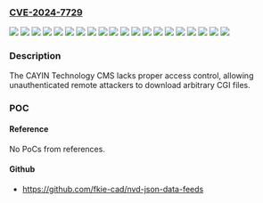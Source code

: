 ### [CVE-2024-7729](https://cve.mitre.org/cgi-bin/cvename.cgi?name=CVE-2024-7729)
![](https://img.shields.io/static/v1?label=Product&message=CMS-20&color=blue)
![](https://img.shields.io/static/v1?label=Product&message=CMS-60&color=blue)
![](https://img.shields.io/static/v1?label=Product&message=CMS-SE&color=blue)
![](https://img.shields.io/static/v1?label=Product&message=CMS-SE(18.04)&color=blue)
![](https://img.shields.io/static/v1?label=Product&message=CMS-SE(22.04)&color=blue)
![](https://img.shields.io/static/v1?label=Product&message=SMP-2100&color=blue)
![](https://img.shields.io/static/v1?label=Product&message=SMP-2200&color=blue)
![](https://img.shields.io/static/v1?label=Product&message=SMP-2210&color=blue)
![](https://img.shields.io/static/v1?label=Product&message=SMP-2300&color=blue)
![](https://img.shields.io/static/v1?label=Product&message=SMP-2310&color=blue)
![](https://img.shields.io/static/v1?label=Product&message=SMP-2400&color=blue)
![](https://img.shields.io/static/v1?label=Product&message=SMP-6000&color=blue)
![](https://img.shields.io/static/v1?label=Product&message=SMP-8000&color=blue)
![](https://img.shields.io/static/v1?label=Product&message=SMP-8000QD&color=blue)
![](https://img.shields.io/static/v1?label=Product&message=SMP-8100&color=blue)
![](https://img.shields.io/static/v1?label=Version&message=%3D%2011.0%20&color=brighgreen)
![](https://img.shields.io/static/v1?label=Version&message=%3D%203.0%20&color=brighgreen)
![](https://img.shields.io/static/v1?label=Version&message=%3D%204.0%20&color=brighgreen)
![](https://img.shields.io/static/v1?label=Version&message=3.0%3C%3D%204.0%20&color=brighgreen)
![](https://img.shields.io/static/v1?label=Vulnerability&message=CWE-552%20Files%20or%20Directories%20Accessible%20to%20External%20Parties&color=brighgreen)

### Description

The CAYIN Technology CMS lacks proper access control, allowing unauthenticated remote attackers to download arbitrary CGI files.

### POC

#### Reference
No PoCs from references.

#### Github
- https://github.com/fkie-cad/nvd-json-data-feeds

